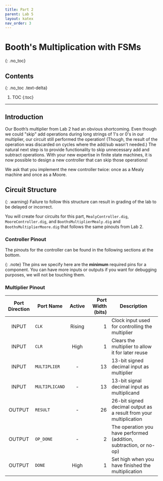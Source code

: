 ```yaml
---
title: Part 2
parent: Lab 5
layout: katex
nav_order: 3
---
```


# Booth's Multiplication with FSMs
{: .no_toc}

## Contents
{: .no_toc .text-delta}

1. TOC
{:toc}

---

## Introduction

Our Booth’s multiplier from Lab 2 had an obvious shortcoming.
Even though we could "skip" add operations during long strings of 1's or 0's in our multiplier, our circuit still performed the operation! (Though, the result of the operation was discarded on cycles where the add/sub wasn't needed.) 
The natural next step is to provide functionality to skip unnecessary add and subtract operations.
With your new expertise in finite state machines, it is now possible to design a new controller that can skip those operations! 

We ask that you implement the new controller twice: once as a Mealy machine and once as a Moore.

## Circuit Structure

{: .warning}
Failure to follow this structure can result in grading of the lab to be delayed or incorrect.

You will create four circuits for this part, `MealyController.dig`, `MooreController.dig`, and `BoothsMultiplierMealy.dig` and `BoothsMultiplierMoore.dig` that follows the same pinouts from Lab 2.

### Controller Pinout

The pinouts for the controller can be found in the following sections at the bottom.

{: .note}
The pins we specify here are the **minimum** required pins for a component.
You can have more inputs or outputs if you want for debugging purposes, we will not be touching them.

### Multiplier Pinout

| Port Direction | Port Name       | Active | Port Width (bits) | Description                                                             |
|:--------------:|-----------------|:------:|------------------:|-------------------------------------------------------------------------|
|      INPUT     | `CLK`           | Rising |                 1 | Clock input used for controlling the multiplier                         |
|      INPUT     | `CLR`           |  High  |                 1 | Clears the multiplier to allow it for later reuse                       |
|      INPUT     | `MULTIPLIER`    |    -   |                13 | 13-bit signed decimal input as multiplier                               |
|      INPUT     | `MULTIPLICAND`  |    -   |                13 | 13-bit signal decimal input as multiplicand                             |
|     OUTPUT     | `RESULT`        |    -   |                26 | 26-bit signed decimal output as a result from your multiplication       |
|     OUTPUT     | `OP_DONE`       |    -   |                 2 | The operation you have performed (addition, subtraction, or no-op)      |
|     OUTPUT     | `DONE`          |  High  |                 1 | Set high when you have finished the multiplication                      |
